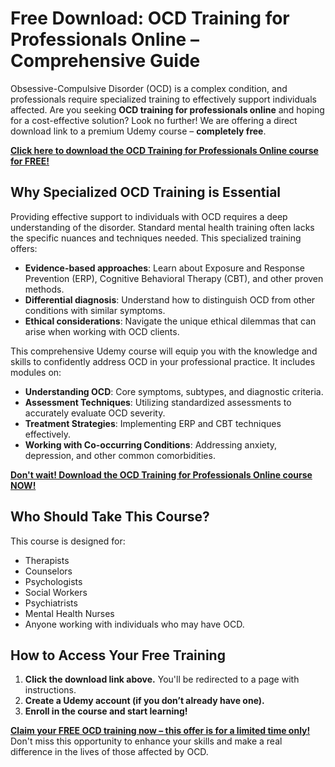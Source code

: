 # Free Download: OCD Training for Professionals Online – Comprehensive Guide

Obsessive-Compulsive Disorder (OCD) is a complex condition, and professionals require specialized training to effectively support individuals affected. Are you seeking **OCD training for professionals online** and hoping for a cost-effective solution? Look no further! We are offering a direct download link to a premium Udemy course – **completely free**.

[**Click here to download the OCD Training for Professionals Online course for FREE!**](https://udemywork.com/ocd-training-for-professionals-online)

## Why Specialized OCD Training is Essential

Providing effective support to individuals with OCD requires a deep understanding of the disorder. Standard mental health training often lacks the specific nuances and techniques needed. This specialized training offers:

*   **Evidence-based approaches**: Learn about Exposure and Response Prevention (ERP), Cognitive Behavioral Therapy (CBT), and other proven methods.
*   **Differential diagnosis**: Understand how to distinguish OCD from other conditions with similar symptoms.
*   **Ethical considerations**: Navigate the unique ethical dilemmas that can arise when working with OCD clients.

This comprehensive Udemy course will equip you with the knowledge and skills to confidently address OCD in your professional practice. It includes modules on:

*   **Understanding OCD**: Core symptoms, subtypes, and diagnostic criteria.
*   **Assessment Techniques**: Utilizing standardized assessments to accurately evaluate OCD severity.
*   **Treatment Strategies**: Implementing ERP and CBT techniques effectively.
*   **Working with Co-occurring Conditions**: Addressing anxiety, depression, and other common comorbidities.

[**Don't wait! Download the OCD Training for Professionals Online course NOW!**](https://udemywork.com/ocd-training-for-professionals-online)

## Who Should Take This Course?

This course is designed for:

*   Therapists
*   Counselors
*   Psychologists
*   Social Workers
*   Psychiatrists
*   Mental Health Nurses
*   Anyone working with individuals who may have OCD.

## How to Access Your Free Training

1.  **Click the download link above.** You'll be redirected to a page with instructions.
2.  **Create a Udemy account (if you don’t already have one).**
3.  **Enroll in the course and start learning!**

[**Claim your FREE OCD training now – this offer is for a limited time only!**](https://udemywork.com/ocd-training-for-professionals-online) Don't miss this opportunity to enhance your skills and make a real difference in the lives of those affected by OCD.
